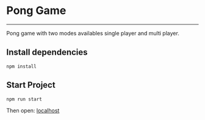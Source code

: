 # Pong Game
***
Pong game with two modes availables single player and multi player.

## Install dependencies

```
npm install
```

## Start Project

```
npm run start
```
Then open: [localhost](http://localhost:3000/)

